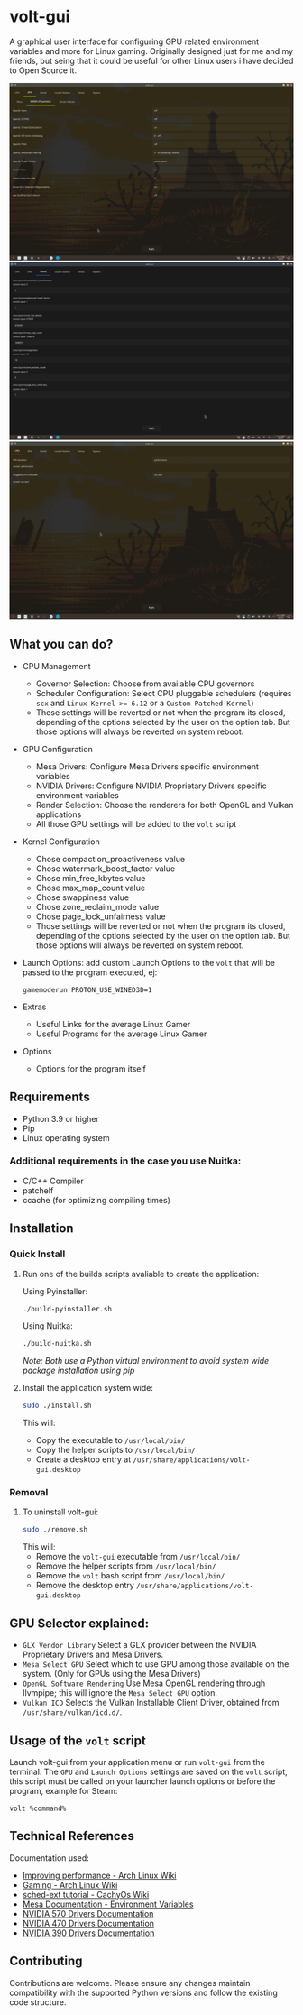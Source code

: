 # volt-gui

A graphical user interface for configuring GPU related environment variables and more for Linux gaming. Originally designed just for me and my friends, but seing that it could be useful for other Linux users i have decided to Open Source it.

![](/images/1.png)
![](/images/2.png)
![](/images/3.png)

## What you can do?

- CPU Management
  - Governor Selection: Choose from available CPU governors
  - Scheduler Configuration: Select CPU pluggable schedulers (requires `scx` and `Linux Kernel >= 6.12` or a `Custom Patched Kernel`)
  - Those settings will be reverted or not when the program its closed, depending of the options selected by the user on the option tab. But those options will always be reverted on system reboot.
- GPU Configuration
  - Mesa Drivers: Configure Mesa Drivers specific environment variables
  - NVIDIA Drivers: Configure NVIDIA Proprietary Drivers specific environment variables
  - Render Selection: Choose the renderers for both OpenGL and Vulkan applications
  - All those GPU settings will be added to the `volt` script
- Kernel Configuration
  - Chose compaction_proactiveness value
  - Chose watermark_boost_factor value
  - Chose min_free_kbytes value
  - Chose max_map_count value
  - Chose swappiness value
  - Chose zone_reclaim_mode value
  - Chose page_lock_unfairness value
  - Those settings will be reverted or not when the program its closed, depending of the options selected by the user on the option tab. But those options will always be reverted on system reboot.

- Launch Options: add custom Launch Options to the `volt` that will be passed to the program executed, ej:
  ```
  gamemoderun PROTON_USE_WINED3D=1
  ```
- Extras
  - Useful Links for the average Linux Gamer
  - Useful Programs for the average Linux Gamer
- Options
  - Options for the program itself

## Requirements

- Python 3.9 or higher
- Pip
- Linux operating system

### Additional requirements in the case you use Nuitka:

- C/C++ Compiler
- patchelf
- ccache (for optimizing compiling times)

## Installation

### Quick Install
1. Run one of the builds scripts avaliable to create the application:
   
   Using Pyinstaller:
   ```bash
   ./build-pyinstaller.sh
   ```
   
   Using Nuitka:
   ```bash
   ./build-nuitka.sh
   ```

   *Note: Both use a Python virtual environment to avoid system wide package installation using pip*

2. Install the application system wide:
   ```bash
   sudo ./install.sh
   ```
   This will:
   - Copy the executable to `/usr/local/bin/`
   - Copy the helper scripts to `/usr/local/bin/`
   - Create a desktop entry at `/usr/share/applications/volt-gui.desktop`

### Removal
1. To uninstall volt-gui:
   ```bash
   sudo ./remove.sh
   ```
   This will:
   - Remove the `volt-gui` executable from `/usr/local/bin/`
   - Remove the helper scripts from `/usr/local/bin/`
   - Remove the `volt` bash script from `/usr/local/bin/`
   - Remove the desktop entry `/usr/share/applications/volt-gui.desktop`

## GPU Selector explained:

- `GLX Vendor Library` Select a GLX provider between the NVIDIA Proprietary Drivers and Mesa Drivers.
- `Mesa Select GPU` Select which to use GPU among those available on the system. (Only for GPUs using the Mesa Drivers)
- `OpenGL Software Rendering` Use Mesa OpenGL rendering through llvmpipe; this will ignore the `Mesa Select GPU` option.
- `Vulkan ICD` Selects the Vulkan Installable Client Driver, obtained from `/usr/share/vulkan/icd.d/`.

## Usage of the `volt` script

Launch volt-gui from your application menu or run `volt-gui` from the terminal. The `GPU` and `Launch Options` settings are saved on the `volt` script, this script must be called on your launcher launch options or before the program, example for Steam:

```
volt %command%
```

## Technical References

Documentation used:

- [Improving performance - Arch Linux Wiki](https://wiki.archlinux.org/title/Improving_performance)
- [Gaming - Arch Linux Wiki](https://wiki.archlinux.org/title/Gaming#Improving_performance)
- [sched-ext tutorial - CachyOs Wiki](https://wiki.cachyos.org/configuration/sched-ext/)
- [Mesa Documentation - Environment Variables](https://docs.mesa3d.org/envvars.html#environment-variables)
- [NVIDIA 570 Drivers Documentation](https://download.nvidia.com/XFree86/Linux-x86_64/570.153.02/README/openglenvvariables.html)
- [NVIDIA 470 Drivers Documentation](https://download.nvidia.com/XFree86/Linux-x86_64/470.256.02/README/openglenvvariables.html)
- [NVIDIA 390 Drivers Documentation](https://download.nvidia.com/XFree86/Linux-x86_64/390.157/README/openglenvvariables.html)

## Contributing

Contributions are welcome. Please ensure any changes maintain compatibility with the supported Python versions and follow the existing code structure.
